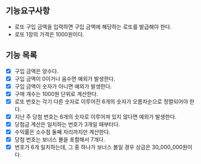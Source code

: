 ## 기능요구사항

- 로또 구입 금액을 입력하면 구입 금액에 해당하는 로또를 발급해야 한다.
- 로또 1장의 가격은 1000원이다.

## 기능 목록

- [x] 구입 금액은 양수다.
- [x] 구입 금액이 0이거나 음수면 예외가 발생한다.
- [x] 구입 금액이 숫자가 아니면 예외가 발생한다.
- [x] 구매 개수는 1000원 단위로 계산한다.
- [x] 로또 번호는 각기 다른 숫자로 이루어진 6개의 숫자가 오름차순으로 정렬되어야 한다.
- [x] 지난 주 당첨 번호는 6개의 숫자로 이루어져 있지 않다면 예외가 발생한다.
- [x] 당첨금 계산은 일치하는 번호가 3개일 때부터다.
- [x] 수익률은 소수점 둘째 자리까지만 계산한다.
- [x] 당첨 번호는 보너스 볼을 포함해서 7개다.
- [x] 번호가 6개 일치하는데, 그 중 하나가 보너스 볼일 경우 상금은 30_000_000원이다.